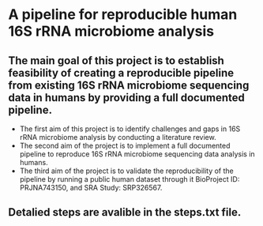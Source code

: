 # A pipeline for reproducible human 16S rRNA microbiome analysis

## The main goal of this project is to establish feasibility of creating a reproducible pipeline from existing 16S rRNA microbiome sequencing data in humans by providing a full documented pipeline. 
- The first aim of this project is to identify challenges and gaps in 16S rRNA microbiome analysis by conducting a literature review. 
- The second aim of the project is to implement a full documented pipeline to reproduce 16S rRNA microbiome sequencing data analysis in humans. 
- The third aim of the project is to validate the reproducibility of the pipeline by running a public human dataset through it BioProject ID: PRJNA743150, and SRA Study: SRP326567.

## Detalied steps are avalible in the steps.txt file.
